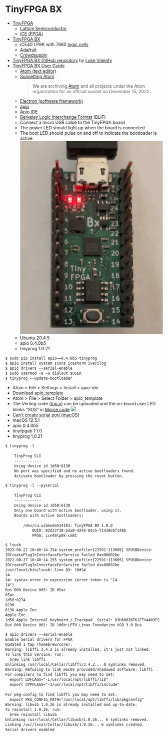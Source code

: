 # TinyFPGA BX
* [TinyFPGA](https://tinyfpga.com/)
  * [Lattice Semiconductor](https://en.wikipedia.org/wiki/Lattice_Semiconductor)
  * [iCE (FPGA)](https://en.wikipedia.org/wiki/ICE_(FPGA))
* [TinyFPGA BX](https://store.tinyfpga.com/products/tinyfpga-bx)
  * iCE40 LP8K with 7680 [logic cells](https://en.wikipedia.org/wiki/Logic_block)
  * [Adafruit](https://www.adafruit.com/product/4038) 
  * [Crowdsupply](https://www.crowdsupply.com/tinyfpga/tinyfpga-ax-bx)
* [TinyFPGA BX GitHub repository](https://github.com/tinyfpga/TinyFPGA-BX) by [Luke Valenty](https://github.com/tinyfpga)
* [TinyFPGA BX User Guide](https://tinyfpga.com/bx/guide.html)
  * [Atom (text editor)](https://en.wikipedia.org/wiki/Atom_(text_editor))
  * [Sunsetting Atom](https://github.blog/2022-06-08-sunsetting-atom/)
    > We are archiving [Atom](https://atom.io) and all projects under the Atom organization for an official sunset on December 15, 2022.
  * [Electron (software framework)](https://en.wikipedia.org/wiki/Electron_(software_framework))
  * [apio](https://github.com/FPGAwars/apio)
  * [Apio IDE](https://github.com/FPGAwars/apio-ide)
  * [Berkeley Logic Interchange Format](http://www.cs.columbia.edu/~cs6861/sis/blif/index.html) (BLIF)
  * Connect a micro USB cable to the TinyFPGA board
  * The power LED should light up when the board is connected
  * The boot LED should pulse on and off to indicate the bootloader is active
![](/TinyFPGA-BX/boot.gif)
  * Ubuntu 20.4.5
  * apio 0.4.0b5
  * tinyprog 1.0.21
```
$ sudo pip install apio==0.4.0b5 tinyprog
$ apio install system scons icestorm iverilog
$ apio drivers --serial-enable
$ sudo usermod -a -G dialout $USER
$ tinyprog --update-bootloader
```
  * Atom > File > Settings > Install > apio-ide
  * Download [apio_template](https://github.com/tinyfpga/TinyFPGA-BX/tree/master/apio_template)
  * Atom > File > Select Folder > apio_template
  * The Verilog code ([top.v](/TinyFPGA-BX/top.v)) can be uploaded and the on-board user LED blinks “SOS” in [Morse code](https://en.wikipedia.org/wiki/Morse_code)
![](/TinyFPGA-BX/sos.gif)
  * [Can't create serial port (macOS)](https://discourse.tinyfpga.com/t/cant-create-serial-port-macos-solved/422)
  * macOS 12.5.1
  * apio 0.4.0b5
  * tinyfpgab 1.1.0
  * tinyprog 1.0.21
```
$ tinyprog -l

    TinyProg CLI
    ------------
    Using device id 1d50:6130
    No port was specified and no active bootloaders found.
    Activate bootloader by pressing the reset button.
```
```
$ tinyprog -l --pyserial

    TinyProg CLI
    ------------
    Using device id 1d50:6130
    Only one board with active bootloader, using it.
    Boards with active bootloaders:

        /dev/cu.usbmodem14101: TinyFPGA BX 1.0.0
            UUID: 02d23f38-bda0-4245-84c5-71410e5f140b
            FPGA: ice40lp8k-cm81
```
```
$ lsusb
2022-08-27 10:40:14.254 system_profiler[22591:113605] SPUSBDevice: IOCreatePlugInInterfaceForService failed 0xe00002be
2022-08-27 10:40:14.255 system_profiler[22591:113605] SPUSBDevice: IOCreatePlugInInterfaceForService failed 0xe00002be
/usr/local/bin/lsusb: line 89: 16#14
14
14: syntax error in expression (error token is "14
14")
Bus 000 Device 005: ID 05ac
05ac
1d50:0274
8290
6130 Apple Inc.
Apple Inc.
1d50 Apple Internal Keyboard / Trackpad  Serial: D3H60636TK1FTV4A03FS
Bus 000 Device 001: ID 1d6b:LPTH Linux Foundation USB 3.0 Bus
```
```
$ apio drivers --serial-enable
Enable Serial drivers for FPGA
Updated 1 tap (homebrew/core).
Warning: libffi 3.4.2 is already installed, it's just not linked.
To link this version, run:
  brew link libffi
Unlinking /usr/local/Cellar/libffi/3.4.2... 0 symlinks removed.
Warning: Refusing to link macOS provided/shadowed software: libffi
For compilers to find libffi you may need to set:
  export LDFLAGS="-L/usr/local/opt/libffi/lib"
  export CPPFLAGS="-I/usr/local/opt/libffi/include"

For pkg-config to find libffi you may need to set:
  export PKG_CONFIG_PATH="/usr/local/opt/libffi/lib/pkgconfig"
Warning: libusb 1.0.26 is already installed and up-to-date.
To reinstall 1.0.26, run:
  brew reinstall libusb
Unlinking /usr/local/Cellar/libusb/1.0.26... 6 symlinks removed.
Linking /usr/local/Cellar/libusb/1.0.26... 6 symlinks created.
Serial drivers enabled
```
